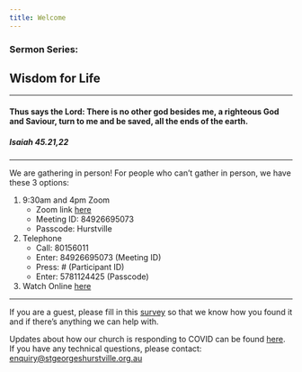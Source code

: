 ```yaml
---
title: Welcome
---
```


### Sermon Series:
## Wisdom for Life 

---
#### Thus says the Lord: There is no other god besides me, a righteous God and Saviour, turn to me and be saved, all the ends of the earth.
##### Isaiah 45.21,22

---

We are gathering in person!
For people who can’t gather in person, we have these 3 options:


1. 9:30am and 4pm Zoom
    - Zoom link [here](https://us02web.zoom.us/j/84926695073?pwd=d0lHUlowbXEvWDJZQm9mZTNaYlU2dz09)
    - Meeting ID: 84926695073 
    - Passcode: Hurstville 
2. Telephone
    - Call: 80156011
    - Enter: 84926695073 (Meeting ID)
    - Press: # (Participant ID) 
    - Enter: 5781124425 (Passcode) 
3. Watch Online [here](https://stgeorgeshurstville.org.au/sunday-english-online)

---

If you are a guest, please fill in this [survey](https://tinyurl.com/SGHACsurvey) so that we know how you found it and if there’s anything we can help with.

Updates about how our church is responding to COVID can be found [here](https://stgeorgeshurstville.org.au/covid-update). If you have any technical questions, please contact: enquiry@stgeorgeshurstville.org.au